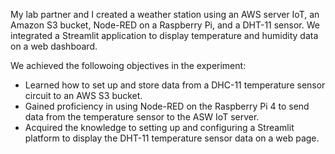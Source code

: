 My lab partner and I created a weather station using an AWS server IoT, an Amazon S3 bucket, Node-RED on a Raspberry Pi, and a DHT-11 sensor. We integrated a Streamlit application to display temperature and humidity data on a web dashboard.

We achieved the followoing objectives in the experiment: 

- Learned how to set up and store data from a DHC-11 temperature sensor circuit to an AWS S3 bucket.
- Gained proficiency in using Node-RED on the Raspberry Pi 4 to send data from the temperature sensor to the ASW IoT server.
- Acquired the knowledge to setting up and configuring a Streamlit platform to display the DHT-11 temperature sensor data on a web page.
